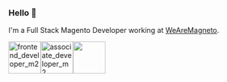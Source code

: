 ### Hello 👋

I'm a Full Stack Magento Developer working at [WeAreMagneto](https://wearemagneto.agency/).

<img width="64" alt="frontend_developer_m2" src="https://user-images.githubusercontent.com/9528895/119313079-06690300-bc6b-11eb-8e0b-d023ff2325a9.png"><img width="64" alt="associate_developer_m2" src="https://user-images.githubusercontent.com/9528895/119313129-1680e280-bc6b-11eb-9ee0-a5f15cc7579a.png"><img width="64" src="https://user-images.githubusercontent.com/9528895/123950424-92bdc280-d99b-11eb-9cad-26b23eab5889.png">

